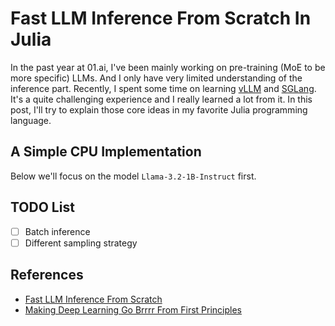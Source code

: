 # Fast LLM Inference From Scratch In Julia

In the past year at 01.ai, I've been mainly working on pre-training (MoE to be more specific) LLMs. And I only have very limited understanding of the inference part. Recently, I spent some time on learning [vLLM][] and [SGLang][]. It's a quite challenging experience and I really learned a lot from it. In this post, I'll try to explain those core ideas in my favorite Julia programming language.

## A Simple CPU Implementation

Below we'll focus on the model `Llama-3.2-1B-Instruct` first.

## TODO List

- [ ] Batch inference
- [ ] Different sampling strategy

## References

- [Fast LLM Inference From Scratch](https://andrewkchan.dev/posts/yalm.html#section-1)
- [Making Deep Learning Go Brrrr From First Principles](https://horace.io/brrr_intro.html)

[vLLM]: https://github.com/vllm-project/vllm/
[SGLang]: https://github.com/sgl-project/sglang